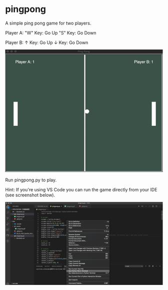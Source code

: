 # pingpong

A simple ping pong game for two players.

Player A:
"W" Key: Go Up
"S" Key: Go Down

Player B:
↑ Key: Go Up
↓ Key: Go Down

![Ping Pong](./assets/pingpong.gif)

Run pingpong.py to play.

Hint:
If you're using VS Code you can run the game directly from your IDE (see screenshot below).

![Run game with VSCode](./assets/vscode.png)